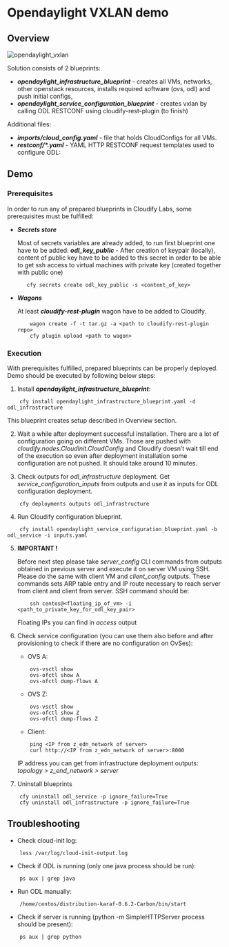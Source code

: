 # Opendaylight VXLAN demo

## Overview

![opendaylight_vxlan](https://user-images.githubusercontent.com/20417307/34303949-f6770354-e737-11e7-9301-dfc2bf0c90e0.png)

Solution consists of 2 blueprints:
* ***opendaylight_infrastructure_blueprint*** - creates all VMs, networks, other openstack resources, installs required software (ovs, odl) and push initial configs,
* ***opendaylight_service_configuration_blueprint*** - creates vxlan by calling ODL RESTCONF using cloudify-rest-plugin (to finish)

Additional files:
* ***imports/cloud_config.yaml*** - file that holds CloudConfigs for all VMs.
* ***restconf/\*.yaml*** - YAML HTTP RESTCONF request templates used to configure ODL: 

## Demo

### Prerequisites
In order to run any of prepared blueprints in Cloudify Labs, some prerequisites must be fulfilled:

* ***Secrets store*** 

    Most of secrets variables are already added, to run first blueprint one have to be added:
    ***odl_key_public*** - After creation of keypair (locally), content of public key have to be added to this secret in order to be able to get ssh access to virtual machines with private key (created together with public one)

    ```
       cfy secrets create odl_key_public -s <content_of_key> 
    ```

* ***Wagons***

    At least ***cloudify-rest-plugin*** wagon have to be added to Cloudify.

    ```
        wagon create -f -t tar.gz -a <path to cloudify-rest-plugin repo>
        cfy plugin upload <path to wagon>
    ```

### Execution

With prerequisites fulfilled, prepared blueprints can be properly deployed.
Demo should be executed by following below steps:

1) Install ***opendaylight_infrastructure_blueprint***:
```
    cfy install opendaylight_infrastructure_blueprint.yaml -d odl_infrastructure
```

This blueprint creates setup described in Overview section.

2) Wait a while after deployment successful installation. 
There are a lot of configuration going on different VMs. Those are pushed with *cloudify.nodes.CloudInit.CloudConfig* and Cloudify doesn’t wait till end of the execution so even after deployment installation some configuration are not pushed. It should take around 10 minutes.

3) Check outputs for *odl_infrastructure* deployment. Get *service_configuration_inputs* from outputs and use it as inputs for ODL configuration deployment.
 
```
    cfy deployments outputs odl_infrastructure
```

4) Run Cloudify configuration blueprint.
```
    cfy install opendaylight_service_configuration_blueprint.yaml -b odl_service -i inputs.yaml
```

5) **IMPORTANT !**

    Before next step please take *server_config* CLI commands from outputs obtained in previous server and execute it on server VM using SSH.
    Please do the same with client VM and *client_config* outputs. 
    These commands sets ARP table entry and IP route necessary to reach server from client and client from server.
    SSH command should be:
    
    ```
        ssh centos@<floating_ip_of_vm> -i <path_to_private_key_for_odl_key_pair>
    ```

    Floating IPs you can find in *access* output

6) Check service configuration (you can use them also before and after provisioning to check if there are no configuration on OvSes):

    * OVS A:
    ```
        ovs-vsctl show 
        ovs-ofctl show A
        ovs-ofctl dump-flows A
    ```

    * OVS Z:
    ```
        ovs-vsctl show 
        ovs-ofctl show Z
        ovs-ofctl dump-flows Z
    ```

    * Client:
    ```
        ping <IP from z_edn_network of server> 
        curl http://<IP from z_edn_network of server>:8000
    ```

    IP address you can get from infrastructure deployment outputs: *topology > z_end_network > server*

7) Uninstall blueprints

```
    cfy uninstall odl_service -p ignore_failure=True
    cfy uninstall odl_infrastructure -p ignore_failure=True   
```

## Troubleshooting

* Check cloud-init log:

```
    less /var/log/cloud-init-output.log
```

* Check if ODL is running (only one java process should be run):

```
    ps aux | grep java
```

* Run ODL manually:

```
    /home/centos/distribution-karaf-0.6.2-Carbon/bin/start
```

* Check if server is running (python -m SimpleHTTPServer process should be present):

```
    ps aux | grep python
```